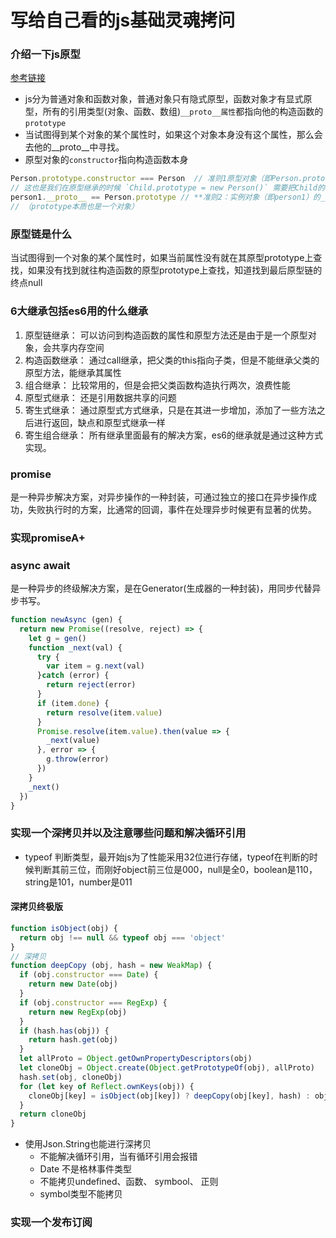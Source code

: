 # 写给自己看的js基础灵魂拷问

### 介绍一下js原型
[参考链接](https://segmentfault.com/a/1190000018511025?utm_source=sf-similar-article)
- js分为普通对象和函数对象，普通对象只有隐式原型，函数对象才有显式原型，所有的引用类型(对象、函数、数组)`__proto__属性`都指向他的构造函数的`prototype`
- 当试图得到某个对象的某个属性时，如果这个对象本身没有这个属性，那么会去他的__proto__中寻找。
- 原型对象的`constructor`指向构造函数本身
```js
Person.prototype.constructor === Person  // 准则1原型对象（即Person.prototype）的constructor指向构造函数本身
// 这也是我们在原型继承的时候 `Child.prototype = new Person()` 需要把Child的constructor指向回自己，Child.prototype.constructor = Child;
person1.__proto__ == Person.prototype // **准则2：实例对象（即person1）的__proto__和原型对象指向同一个地方**
// （prototype本质也是一个对象）
```

### 原型链是什么
当试图得到一个对象的某个属性时，如果当前属性没有就在其原型prototype上查找，如果没有找到就往构造函数的原型prototype上查找，知道找到最后原型链的终点null

### 6大继承包括es6用的什么继承
1. 原型链继承： 可以访问到构造函数的属性和原型方法还是由于是一个原型对象，会共享内存空间
2. 构造函数继承：  通过call继承，把父类的this指向子类，但是不能继承父类的原型方法，能继承其属性
3. 组合继承： 比较常用的，但是会把父类函数构造执行两次，浪费性能
4. 原型式继承： 还是引用数据共享的问题
5. 寄生式继承： 通过原型式方式继承，只是在其进一步增加，添加了一些方法之后进行返回，缺点和原型式继承一样
6. 寄生组合继承： 所有继承里面最有的解决方案，es6的继承就是通过这种方式实现。


### promise
是一种异步解决方案，对异步操作的一种封装，可通过独立的接口在异步操作成功，失败执行时的方案，比通常的回调，事件在处理异步时候更有显著的优势。
### 实现promiseA+
### async await
是一种异步的终级解决方案，是在Generator(生成器的一种封装)，用同步代替异步书写。
```js
function newAsync (gen) {
  return new Promise((resolve, reject) => {
    let g = gen()
    function _next(val) {
      try {
        var item = g.next(val)
      }catch (error) {
        return reject(error)
      }
      if (item.done) {
        return resolve(item.value)
      }
      Promise.resolve(item.value).then(value => {
        _next(value)
      }, error => {
        g.throw(error)
      })
    }
    _next()
  })
}
```

### 实现一个深拷贝并以及注意哪些问题和解决循环引用
- typeof 判断类型，最开始js为了性能采用32位进行存储，typeof在判断的时候判断其前三位，而刚好object前三位是000，null是全0，boolean是110，string是101，number是011
#### 深拷贝终极版
```js
function isObject(obj) {
  return obj !== null && typeof obj === 'object'
}
// 深拷贝
function deepCopy (obj, hash = new WeakMap) {
  if (obj.constructor === Date) {
    return new Date(obj)
  }
  if (obj.constructor === RegExp) {
    return new RegExp(obj)
  }
  if (hash.has(obj)) {
    return hash.get(obj)
  }
  let allProto = Object.getOwnPropertyDescriptors(obj)
  let cloneObj = Object.create(Object.getPrototypeOf(obj), allProto)
  hash.set(obj, cloneObj)
  for (let key of Reflect.ownKeys(obj)) {
    cloneObj[key] = isObject(obj[key]) ? deepCopy(obj[key], hash) : obj[key];
  }
  return cloneObj
}
```
- 使用Json.String也能进行深拷贝
  - 不能解决循环引用，当有循环引用会报错
  - Date 不是格林事件类型
  - 不能拷贝undefined、函数、 symbool、 正则
  - symbol类型不能拷贝

### 实现一个发布订阅
